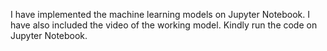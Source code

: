 I have implemented the machine learning models on Jupyter Notebook. I have also included the video of the working model. Kindly run the code on Jupyter Notebook.
